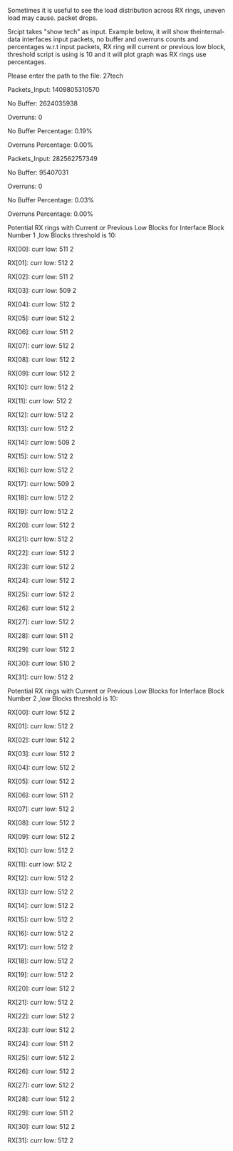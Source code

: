 Sometimes it is useful to see the load distribution across RX rings, uneven load may cause. packet drops.

 

Srcipt takes "show tech" as input. Example below, it will show theinternal-data interfaces  input packets, no buffer and overruns counts and percentages w.r.t input packets, RX ring will current or previous low block, threshold script is using is 10 and it will plot graph was RX rings use percentages.

 

 

Please enter the path to the file: 27tech

Packets_Input: 1409805310570

No Buffer: 2624035938

Overruns: 0

No Buffer Percentage: 0.19%

Overruns Percentage: 0.00%

 

Packets_Input: 282562757349

No Buffer: 95407031

Overruns: 0

No Buffer Percentage: 0.03%

Overruns Percentage: 0.00%

 

Potential RX rings with Current or Previous Low Blocks for Interface Block Number 1 ,low Blocks threshold is 10:

RX[00]: curr low: 511 2

RX[01]: curr low: 512 2

RX[02]: curr low: 511 2

RX[03]: curr low: 509 2

RX[04]: curr low: 512 2

RX[05]: curr low: 512 2

RX[06]: curr low: 511 2

RX[07]: curr low: 512 2

RX[08]: curr low: 512 2

RX[09]: curr low: 512 2

RX[10]: curr low: 512 2

RX[11]: curr low: 512 2

RX[12]: curr low: 512 2

RX[13]: curr low: 512 2

RX[14]: curr low: 509 2

RX[15]: curr low: 512 2

RX[16]: curr low: 512 2

RX[17]: curr low: 509 2

RX[18]: curr low: 512 2

RX[19]: curr low: 512 2

RX[20]: curr low: 512 2

RX[21]: curr low: 512 2

RX[22]: curr low: 512 2

RX[23]: curr low: 512 2

RX[24]: curr low: 512 2

RX[25]: curr low: 512 2

RX[26]: curr low: 512 2

RX[27]: curr low: 512 2

RX[28]: curr low: 511 2

RX[29]: curr low: 512 2

RX[30]: curr low: 510 2

RX[31]: curr low: 512 2

 

Potential RX rings with Current or Previous Low Blocks for Interface Block Number 2 ,low Blocks threshold is 10:

RX[00]: curr low: 512 2

RX[01]: curr low: 512 2

RX[02]: curr low: 512 2

RX[03]: curr low: 512 2

RX[04]: curr low: 512 2

RX[05]: curr low: 512 2

RX[06]: curr low: 511 2

RX[07]: curr low: 512 2

RX[08]: curr low: 512 2

RX[09]: curr low: 512 2

RX[10]: curr low: 512 2

RX[11]: curr low: 512 2

RX[12]: curr low: 512 2

RX[13]: curr low: 512 2

RX[14]: curr low: 512 2

RX[15]: curr low: 512 2

RX[16]: curr low: 512 2

RX[17]: curr low: 512 2

RX[18]: curr low: 512 2

RX[19]: curr low: 512 2

RX[20]: curr low: 512 2

RX[21]: curr low: 512 2

RX[22]: curr low: 512 2

RX[23]: curr low: 512 2

RX[24]: curr low: 511 2

RX[25]: curr low: 512 2

RX[26]: curr low: 512 2

RX[27]: curr low: 512 2

RX[28]: curr low: 512 2

RX[29]: curr low: 511 2

RX[30]: curr low: 512 2

RX[31]: curr low: 512 2

